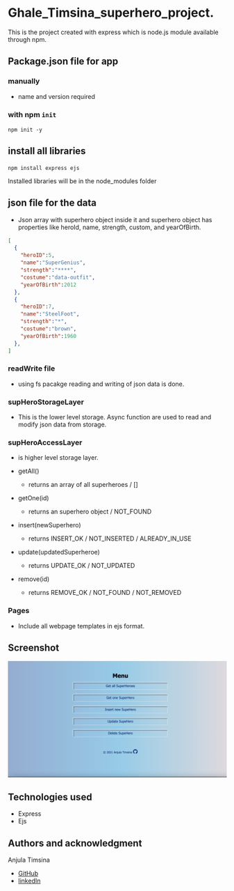 # Ghale_Timsina_superhero_project.

This is the project created with express which is node.js module available through npm.

## Package.json file for app

### **manually**

- name and version required

### **with npm `init`**

```shell
npm init -y
```

## install all libraries

```shell
npm install express ejs
```

Installed libraries will be in the node_modules folder

## json file for the data

- Json array with superhero object inside it and superhero object has properties like heroId, name, strength, custom, and yearOfBirth.

```Json
[
  {
	"heroID":5,
	"name":"SuperGenius",
	"strength":"****",
	"costume":"data-outfit",
	"yearOfBirth":2012
  },
  {
	"heroID":7,
	"name":"SteelFoot",
	"strength":"*",
	"costume":"brown",
	"yearOfBirth":1960
  },
]
```

### readWrite file

- using fs pacakge reading and writing of json data is done.

### supHeroStorageLayer

- This is the lower level storage. Async function are used to read and modify json data from storage.

### supHeroAccessLayer

- is higher level storage layer.

- getAll()

  - returns an array of all superheroes / []

- getOne(id)

  - returns an superhero object / NOT_FOUND

- insert(newSuperhero)

  - returns INSERT_OK / NOT_INSERTED / ALREADY_IN_USE

- update(updatedSuperheroe)

  - returns UPDATE_OK / NOT_UPDATED

- remove(id)

  - returns REMOVE_OK / NOT_FOUND / NOT_REMOVED

### Pages

- Include all webpage templates in ejs format.

## Screenshot

![screenshot of Superheroes](image/screenshot.png)

## Technologies used

- Express
- Ejs

## Authors and acknowledgment

Anjula Timsina

- [GitHub](https://github.com/meanjula)
- [linkedIn](https://www.linkedin.com/in/meanjula/)
